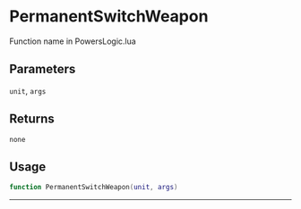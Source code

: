 # PermanentSwitchWeapon
Function name in PowersLogic.lua
## Parameters
`unit`, `args`
## Returns
`none`
## Usage
```lua
function PermanentSwitchWeapon(unit, args)
```
---
